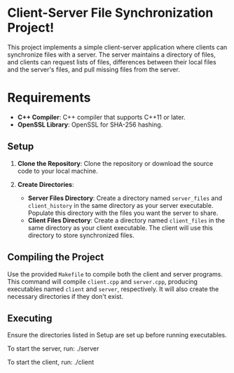 # Client-Server File Synchronization Project!

This project implements a simple client-server application where clients can synchronize files with a server. The server maintains a directory of files, and clients can request lists of files, differences between their local files and the server's files, and pull missing files from the server.


# Requirements
-   **C++ Compiler**: C++ compiler that supports C++11 or later.
-   **OpenSSL Library**:  OpenSSL for SHA-256 hashing.

## Setup

1.  **Clone the Repository**: Clone the repository or download the source code to your local machine.
    
2.  **Create Directories**:
    
    -   **Server Files Directory**: Create a directory named `server_files` and `client_history` in the same directory as your server executable. Populate this directory with the files you want the server to share.
    -   **Client Files Directory**: Create a directory named `client_files` in the same directory as your client executable. The client will use this directory to store synchronized files.

## Compiling the Project

Use the provided `Makefile` to compile both the client and server programs. This command will compile `client.cpp` and `server.cpp`, producing executables named `client` and `server`, respectively. It will also create the necessary directories if they don't exist.

## Executing

Ensure the directories listed in Setup are set up before running executables. 

To start the server, run: ./server

To start the client, run: ./client
